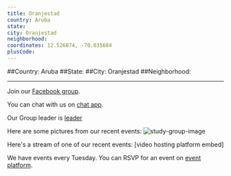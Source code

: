 ```yaml
---
title: Oranjestad
country: Aruba
state: 
city: Oranjestad
neighborhood: 
coordinates: 12.526874, -70.035684
plusCode:
---
```


##Country: Aruba
##State: 
##City: Oranjestad
##Neighborhood: 
*****
Join our [Facebook group](https://www.facebook.com/groups/free.code.camp.oranjestad).

You can chat with us on [chat app]().

Our Group leader is [leader]()

Here are some pictures from our recent events:
![study-group-image]()

Here's a stream of one of our recent events:
[video hosting platform embed]

We have events every Tuesday. You can RSVP for an event on [event platform]().

